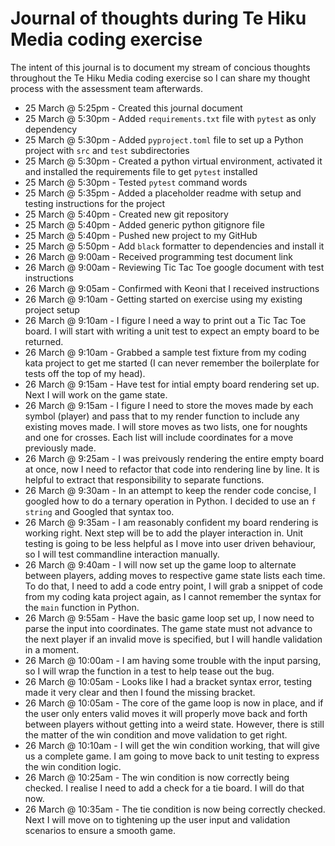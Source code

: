 # Journal of thoughts during Te Hiku Media coding exercise

The intent of this journal is to document my stream of concious thoughts throughout the Te Hiku Media coding exercise so I can share my thought process with the assessment team afterwards.

- 25 March @ 5:25pm - Created this journal document
- 25 March @ 5:30pm - Added `requirements.txt` file with `pytest` as only dependency
- 25 March @ 5:30pm - Added `pyproject.toml` file to set up a Python project with `src` and `test` subdirectories
- 25 March @ 5:30pm - Created a python virtual environment, activated it and installed the requirements file to get `pytest` installed
- 25 March @ 5:30pm - Tested `pytest` command words
- 25 March @ 5:35pm - Added a placeholder readme with setup and testing instructions for the project
- 25 March @ 5:40pm - Created new git repository
- 25 March @ 5:40pm - Added generic python gitignore file
- 25 March @ 5:40pm - Pushed new project to my GitHub
- 25 March @ 5:50pm - Add `black` formatter to dependencies and install it
- 26 March @ 9:00am - Received programming test document link
- 26 March @ 9:00am - Reviewing Tic Tac Toe google document with test instructions
- 26 March @ 9:05am - Confirmed with Keoni that I received instructions
- 26 March @ 9:10am - Getting started on exercise using my existing project setup
- 26 March @ 9:10am - I figure I need a way to print out a Tic Tac Toe board. I will start with writing a unit test to expect an empty board to be returned.
- 26 March @ 9:10am - Grabbed a sample test fixture from my coding kata project to get me started (I can never remember the boilerplate for tests off the top of my head).
- 26 March @ 9:15am - Have test for intial empty board rendering set up. Next I will work on the game state.
- 26 March @ 9:15am - I figure I need to store the moves made by each symbol (player) and pass that to my render function to include any existing moves made. I will store moves as two lists, one for noughts and one for crosses. Each list will include coordinates for a move previously made.
- 26 March @ 9:25am - I was preivously rendering the entire empty board at once, now I need to refactor that code into rendering line by line. It is helpful to extract that responsibility to separate functions.
- 26 March @ 9:30am - In an attempt to keep the render code concise, I googled how to do a ternary operation in Python. I decided to use an `f string` and Googled that syntax too.
- 26 March @ 9:35am - I am reasonably confident my board rendering is working right. Next step will be to add the player interaction in. Unit testing is going to be less helpful as I move into user driven behaviour, so I will test commandline interaction manually.
- 26 March @ 9:40am - I will now set up the game loop to alternate between players, adding moves to respective game state lists each time. To do that, I need to add a code entry point, I will grab a snippet of code from my coding kata project again, as I cannot remember the syntax for the `main` function in Python.
- 26 March @ 9:55am - Have the basic game loop set up, I now need to parse the input into coordinates. The game state must not advance to the next player if an invalid move is specified, but I will handle validation in a moment.
- 26 March @ 10:00am - I am having some trouble with the input parsing, so I will wrap the function in a test to help tease out the bug.
- 26 March @ 10:05am - Looks like I had a bracket syntax error, testing made it very clear and then I found the missing bracket.
- 26 March @ 10:05am - The core of the game loop is now in place, and if the user only enters valid moves it will properly move back and forth between players without getting into a weird state. However, there is still the matter of the win condition and move validation to get right.
- 26 March @ 10:10am - I will get the win condition working, that will give us a complete game. I am going to move back to unit testing to express the win condition logic.
- 26 March @ 10:25am - The win condition is now correctly being checked. I realise I need to add a check for a tie board. I will do that now.
- 26 March @ 10:35am - The tie condition is now being correctly checked. Next I will move on to tightening up the user input and validation scenarios to ensure a smooth game.
